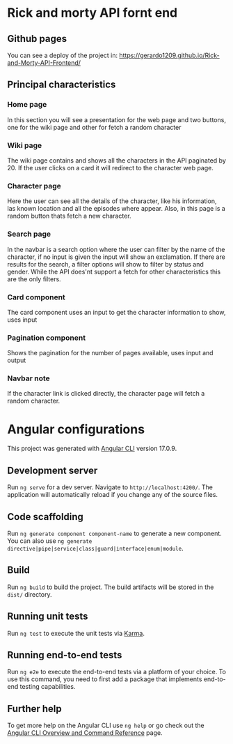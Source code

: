 # Rick and morty API fornt end

## Github pages
You can see a deploy of the project in: https://gerardo1209.github.io/Rick-and-Morty-API-Frontend/

## Principal characteristics
### Home page
In this section you will see a presentation for the web page and two buttons, one for the wiki page and other for fetch a random character
### Wiki page
The wiki page contains and shows all the characters in the API paginated by 20. If the user clicks on a card it will redirect to the character web page.
### Character page
Here the user can see all the details of the character, like his information, las known location and all the episodes where appear. Also, in this page is a random button thats fetch a new character.
### Search page
In the navbar is a search option where the user can filter by the name of the character, if no input is given the input will show an exclamation.
If there are results for the search, a filter options will show to filter by status and gender. While the API does'nt support a fetch for other characteristics this are the only filters.
### Card component
The card component uses an input to get the character information to show, uses input
### Pagination component
Shows the pagination for the number of pages available, uses input and output
### Navbar note
If the character link is clicked directly, the character page will fetch a random character.

# Angular configurations

This project was generated with [Angular CLI](https://github.com/angular/angular-cli) version 17.0.9.

## Development server

Run `ng serve` for a dev server. Navigate to `http://localhost:4200/`. The application will automatically reload if you change any of the source files.

## Code scaffolding

Run `ng generate component component-name` to generate a new component. You can also use `ng generate directive|pipe|service|class|guard|interface|enum|module`.

## Build

Run `ng build` to build the project. The build artifacts will be stored in the `dist/` directory.

## Running unit tests

Run `ng test` to execute the unit tests via [Karma](https://karma-runner.github.io).

## Running end-to-end tests

Run `ng e2e` to execute the end-to-end tests via a platform of your choice. To use this command, you need to first add a package that implements end-to-end testing capabilities.

## Further help

To get more help on the Angular CLI use `ng help` or go check out the [Angular CLI Overview and Command Reference](https://angular.io/cli) page.
